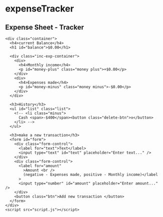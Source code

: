 # expenseTracker

<!DOCTYPE html>
<html lang="en">
  <head>
    <meta charset="UTF-8" />
    <meta name="viewport" content="width=device-width, initial-scale=1.0" />
    <meta http-equiv="X-UA-Compatible" content="ie=edge" />
    <link rel="stylesheet" href="style.css" />
    <title>Expense Sheet - Tracker</title>
  </head>
  <body>
    <h2> Expense Sheet - Tracker </h2>

    <div class="container">
      <h4>current Balance</h4>
      <h1 id="balance">$0.00</h1>

      <div class="inc-exp-container">
        <div>
          <h4>Monthly income</h4>
          <p id="money-plus" class="money plus">+$0.00</p>
        </div>
        <div>
          <h4>Expenses made</h4>
          <p id="money-minus" class="money minus">-$0.00</p>
        </div>
      </div>

      <h3>History</h3>
      <ul id="list" class="list">
        <!-- <li class="minus">
          Cash <span>-$400</span><button class="delete-btn">x</button>
        </li> -->
      </ul>

      <h3>make a new transaction</h3>
      <form id="form">
        <div class="form-control">
          <label for="text">Text</label>
          <input type="text" id="text" placeholder="Enter text..." />
        </div>
        <div class="form-control">
          <label for="amount"
            >Amount <br />
            (negative - Expenses made, positive - Monthly income)</label
          >
          <input type="number" id="amount" placeholder="Enter amount..." />
        </div>
        <button class="btn">Add new transaction </button>
      </form>
    </div>
    <script src="script.js"></script>
  </body>
</html>
